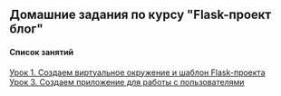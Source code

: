 ## Домашние задания по курсу "Flask-проект блог"

#### Список занятий

[Урок 1. Создаем виртуальное окружение и шаблон Flask-проекта](https://github.com/Dr0nx/flask_blog/tree/lesson_1/) <br>
[Урок 3. Создаем приложение для работы с пользователями](https://github.com/Dr0nx/flask_blog/tree/lesson_3/) <br>
